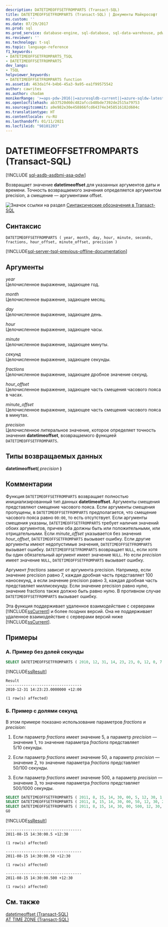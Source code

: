 ```yaml
---
description: DATETIMEOFFSETFROMPARTS (Transact-SQL)
title: DATETIMEOFFSETFROMPARTS (Transact-SQL) | Документы Майкрософт
ms.custom: ''
ms.date: 07/29/2017
ms.prod: sql
ms.prod_service: database-engine, sql-database, sql-data-warehouse, pdw
ms.reviewer: ''
ms.technology: t-sql
ms.topic: language-reference
f1_keywords:
- DATETIMEOFFSETFROMPARTS_TSQL
- DATETIMEOFFSETFROMPARTS
dev_langs:
- TSQL
helpviewer_keywords:
- DATETIMEOFFSETFROMPARTS function
ms.assetid: 463da1f4-b4b6-45a3-9a95-ea1f99575542
author: cawrites
ms.author: chadam
monikerRange: '>=aps-pdw-2016||=azuresqldb-current||=azure-sqldw-latest||>=sql-server-2016||>=sql-server-linux-2017||=azuresqldb-mi-current'
ms.openlocfilehash: ab37520d60c482afccb40bde7392de2515a79753
ms.sourcegitcommit: a9e982e30e458866fcd64374e3458516182d604c
ms.translationtype: HT
ms.contentlocale: ru-RU
ms.lasthandoff: 01/11/2021
ms.locfileid: "98101203"
---
```

# <a name="datetimeoffsetfromparts-transact-sql"></a>DATETIMEOFFSETFROMPARTS (Transact-SQL)
[!INCLUDE [sql-asdb-asdbmi-asa-pdw](../../includes/applies-to-version/sql-asdb-asdbmi-asa-pdw.md)]

Возвращает значение **datetimeoffset** для указанных аргументов даты и времени. Точность возвращаемого значения определяется аргументом precision, а смещение — аргументами offset.  
  
![Значок ссылки на раздел](../../database-engine/configure-windows/media/topic-link.gif "Значок ссылки на раздел") [Синтаксические обозначения в Transact-SQL](../../t-sql/language-elements/transact-sql-syntax-conventions-transact-sql.md)
  
## <a name="syntax"></a>Синтаксис  
  
```syntaxsql
DATETIMEOFFSETFROMPARTS ( year, month, day, hour, minute, seconds, fractions, hour_offset, minute_offset, precision )  
```  
  
[!INCLUDE[sql-server-tsql-previous-offline-documentation](../../includes/sql-server-tsql-previous-offline-documentation.md)]

## <a name="arguments"></a>Аргументы

*year*  
Целочисленное выражение, задающее год.  
  
*month*  
Целочисленное выражение, задающее месяц.  
  
*day*  
Целочисленное выражение, задающее день.  
  
*hour*  
Целочисленное выражение, задающее часы.  
  
*minute*  
Целочисленное выражение, задающее минуты.  
  
*секунд*  
Целочисленное выражение, задающее секунды.  
  
*fractions*  
Целочисленное выражение, задающее дробное значение секунд.  
  
*hour_offset*  
Целочисленное выражение, задающее часть смещения часового пояса в часах.  
  
*minute_offset*  
Целочисленное выражение, задающее часть смещения часового пояса в минутах.  
  
*precision*  
Целочисленное литеральное значение, которое определяет точность значения **datetimeoffset**, возвращаемого функцией `DATETIMEOFFSETFROMPARTS`.  
  
## <a name="return-types"></a>Типы возвращаемых данных
**datetimeoffset(** *precision* **)**  
  
## <a name="remarks"></a>Комментарии  

Функция `DATETIMEOFFSETFROMPARTS` возвращает полностью инициализированный тип данных **datetimeoffset**. Аргументы смещения представляют смещение часового пояса. Если аргументы смещения пропущены, в `DATETIMEOFFSETFROMPARTS` предполагается, что смещение часового пояса равно `00:00`, то есть отсутствует. Если аргументы смещения указаны, `DATETIMEOFFSETFROMPARTS` требует наличия значений обоих аргументов, причем оба должны быть или положительными, или отрицательными. Если *minute_offset* указывается без значения *hour_offset*, `DATETIMEOFFSETFROMPARTS` вызывает ошибку. Если другие аргументы имеют недопустимые значения, `DATETIMEOFFSETFROMPARTS` вызывает ошибку. `DATETIMEOFFSETFROMPARTS` возвращает `NULL`, если хотя бы один обязательный аргумент имеет значение `NULL`. Но если *precision* имеет значение `NULL`, `DATETIMEOFFSETFROMPARTS` вызывает ошибку.  
  
Аргумент *fractions* зависит от аргумента precision. Например, если значение precision равно 7, каждая дробная часть представляет 100 наносекунд, а если значение precision равно 3, каждая дробная часть представляет миллисекунду. Если значение precision равно нулю, значение fractions также должно быть равно нулю. В противном случае `DATETIMEOFFSETFROMPARTS` вызывает ошибку.  
  
Эта функция поддерживает удаленное взаимодействие с серверами [!INCLUDE[ssCurrent](../../includes/sscurrent-md.md)] и более поздних версий. Она не поддерживает удаленное взаимодействие с серверами версий ниже [!INCLUDE[ssCurrent](../../includes/sscurrent-md.md)].
  
## <a name="examples"></a>Примеры  
  
### <a name="a-an-example-without-fractions-of-a-second"></a>A. Пример без долей секунды  
  
```sql
SELECT DATETIMEOFFSETFROMPARTS ( 2010, 12, 31, 14, 23, 23, 0, 12, 0, 7 ) AS Result;  
```  
  
[!INCLUDE[ssResult](../../includes/ssresult-md.md)]
  
```
Result  
----------------------------------
2010-12-31 14:23:23.0000000 +12:00  
  
(1 row(s) affected)  
```  
  
### <a name="b-example-with-fractions-of-a-second"></a>Б. Пример с долями секунд  

В этом примере показано использование параметров *fractions* и *precision*:  

1. Если параметр *fractions* имеет значение 5, а параметр *precision* — значение 1, то значение параметра *fractions* представляет 5/10 секунды.  

2. Если параметр *fractions* имеет значение 50, а параметр *precision* — значение 2, то значение параметра *fractions* представляет 50/100 секунды.  

3. Если параметр *fractions* имеет значение 500, а параметр *precision* — значение 3, то значение параметра *fractions* представляет 500/1000 секунды.  
  
```sql
SELECT DATETIMEOFFSETFROMPARTS ( 2011, 8, 15, 14, 30, 00, 5, 12, 30, 1 );  
SELECT DATETIMEOFFSETFROMPARTS ( 2011, 8, 15, 14, 30, 00, 50, 12, 30, 2 );  
SELECT DATETIMEOFFSETFROMPARTS ( 2011, 8, 15, 14, 30, 00, 500, 12, 30, 3 );  
GO  
```  
  
[!INCLUDE[ssResult](../../includes/ssresult-md.md)]
  
```
----------------------------------  
2011-08-15 14:30:00.5 +12:30  
  
(1 row(s) affected)  
  
----------------------------------  
2011-08-15 14:30:00.50 +12:30  
  
(1 row(s) affected)  
  
----------------------------------  
2011-08-15 14:30:00.500 +12:30  
  
(1 row(s) affected)  
```  
  
## <a name="see-also"></a>См. также
[datetimeoffset (Transact-SQL)](../../t-sql/data-types/datetimeoffset-transact-sql.md)  
[AT TIME ZONE (Transact-SQL)](../../t-sql/queries/at-time-zone-transact-sql.md)
  
  


